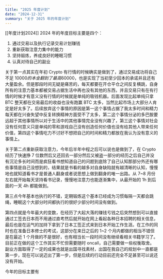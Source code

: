 ```yaml
---
title: "2025 年度计划"
date: "2024-12-31"
summary: "关于 2025 年的年度计划"
---
```


[[年度计划2024]] 2024 年的年度目标主要是四个：

1. 通过交易以及执行记录交易计划赚钱
2. 重新获取注意力集中的能力
3. 坚持锻炼，养成良好的睡眠习惯
4. 认真对待自己的副业

关于第一点其实在年初 Crypto 有行情的时候确实是做到了，通过交易成功将自己不足 $10000的本金翻到了最高$60000，也是实现了当初至少回本的承诺并且还有大量盈余。但是那段时间无疑是痛苦的，每天都要在开仓平仓之间反复横跳，自身所有的注意力基本都被交易占据生活中再也没有其他的东西，并且交易只有在有行情的时候才有意义没有行情的时候就是单纯的吸钱机器。后面发现比起单纯只拿 BTC 整天都在交易最后的收益也没有跑赢 BTC 太多，当然比起市场上大部分人肯定是好太多了。后续放弃这个事情的原因是第一这个事情占据了我太多时间和精力每天都在兴奋失望中反复转换精神方面受不了太多，第二这个事情分泌的多巴胺要远超于其他事情所以对于生活中的其他事情完全没有兴趣了，第三这个事情对社会没有任何意义只是单纯的零和游戏自己没有创造任何价值也没有给其他人带来任何价值，第四这个事情吃力不讨好不想把自己的时间和精力都放在我认为没有意义的事情上。

关于第二点重新获取注意力，今年后半年中程之后可以说也是做到了，在 Crypto 经历了快速挣 7 位数然后又还回去一部分然后又被盗一部分的经历之后自己并没有沉沦多长时间而是疯狂看书想知道自己的问题到底除了自己认知那部分外还有哪些事情是自己没想到的，结果就是书看的越多对自身缺陷就有越清晰的认知，慢慢地也就知道看书才是普通人翻身或者说思想上做到翻身的唯一出路。从 7~8 月份左右就开始每天坚持看书记录，慢慢地注意力也能逐渐集中，从最开始的 1h 到后面的一天 4h 都能做到。

第三点今年基本也执行的不错，定期锻炼这个基本已经成为习惯每隔一天都会跳绳，睡眠这个大部分时间都执行的很好少部分时间没有做到。

第四点就是今年最大的变数，在经历了大起大落的赚钱亏钱之后突然想到可以直接通过工签去日本而不用通过直考然后就开始在网上看起各种日本招聘的相关信息，最后也是在运气的加持下拿到了日本工签正式来到日本开始工作生涯。在工作的同时也在准备日本修士的考试，这部分在来日之后的 1~2 个月内都做的相当不错但是在最近 1 个月做的不是很好，也有相当长一段时间没有继续看相关书籍学习了。目前正在做的这个工作其实不忙但需要随时 oncall，自己需要做一些权衡取舍。副业方面取得了一定的成果也就是出国寻找素材，出国在我自己的规划中一直都是第一步，现在可以说迈出了第一步，但是后续的行动目前还完全不足甚至可以说还没有开始。

今年的目标主要有
